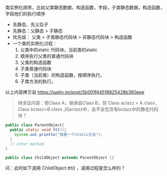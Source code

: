 类实例化顺序，比如父类静态数据，构造函数，字段，子类静态数据，构造函数，字段他们的执行顺序

- 先静态、先父后子
- 先静态：父静态 > 子静态
- 优先级： 父类 > 子类静态代码块 > 非静态代码块 > 构造函数
- 一个类的实例化过程：
  1. 父类中的static 代码块，当前类的static
  2. 顺序执行父类的普通代码块
  3. 父类的构造函数
  4. 子类普通代码块
  5. 子类（当前类）的构造函数，按顺序执行。
  6. 子类方法的执行。

以上内容拷贝自 https://juejin.im/post/5b001f44518825428b390eee 



> 待求证内容：若Class A，继承自Class B，则 Class aclazz = A.class , Class bclazz=B.class ;问aclazz中，会不会包含有bclazz中的静态代码块？





```java
public class ParentObject{
  public static void ttt(){
    System.out.println("我是一个static方法");
  }
  // other method 
}
```

```java
public class ChildObject extends ParentObject {}
```

问：此时如下调用 ChildObject.ttt() ，调用过程是怎么样的？